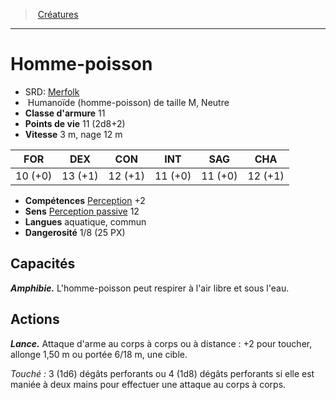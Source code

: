 ﻿---
!Monster
Family: MonsterHD
Type: Humanoïde (homme-poisson)
Size: M
Alignment: Neutre
ArmorClass: 11
HitPoints: 11 (2d8+2)
Speed: 3 m, nage 12 m
Strength: 10 (+0)
Dexterity: 13 (+1)
Constitution: 12 (+1)
Intelligence: 11 (+0)
Wisdom: 11 (+0)
Charisma: 12 (+1)
Skills: '[Perception](hd_abilities_wisdom_perception.md) +2'
Senses: '[Perception passive](hd_abilities_dexterity_perception_passive.md) 12'
Languages: aquatique, commun
Challenge: 1/8 (25 PX)
Id: monsters_hd.md#homme-poisson
ParentLink: monsters_hd.md#créatures
Name: Homme-poisson
ParentName: Créatures
NameLevel: 1
AltName: '[Merfolk](srd_monsters_merfolk.md)'
Attributes: {}
---
> [Créatures](hd_monsters.md)

---

# Homme-poisson

- SRD: [Merfolk](srd_monsters_merfolk.md)
-  Humanoïde (homme-poisson) de taille M, Neutre
- **Classe d'armure** 11
- **Points de vie** 11 (2d8+2)
- **Vitesse** 3 m, nage 12 m

|FOR|DEX|CON|INT|SAG|CHA|
|---|---|---|---|---|---|
|10 (+0)|13 (+1)|12 (+1)|11 (+0)|11 (+0)|12 (+1)|

- **Compétences** [Perception](hd_abilities_wisdom_perception.md) +2
- **Sens** [Perception passive](hd_abilities_dexterity_perception_passive.md) 12
- **Langues** aquatique, commun
- **Dangerosité** 1/8 (25 PX)

## Capacités

**_Amphibie._** L'homme-poisson peut respirer à l'air libre et sous l'eau.

## Actions

**_Lance._** Attaque d'arme au corps à corps ou à distance : +2 pour toucher, allonge 1,50 m ou portée 6/18 m, une cible.

_Touché :_ 3 (1d6) dégâts perforants ou 4 (1d8) dégâts perforants si elle est maniée à deux mains pour effectuer une attaque au corps à corps.


